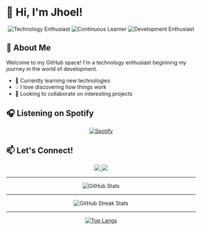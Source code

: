 # 👋 Hi, I'm Jhoel!

<div align="center">
  <img src="https://img.shields.io/static/v1?label=&message=Technology%20Enthusiast&color=blue" alt="Technology Enthusiast"/>
  <img src="https://img.shields.io/static/v1?label=&message=Continuous%20Learner&color=green" alt="Continuous Learner"/>
  <img src="https://img.shields.io/static/v1?label=&message=Development%20Enthusiast&color=orange" alt="Development Enthusiast"/>
</div>

## 💫 About Me

Welcome to my GitHub space! I'm a technology enthusiast beginning my journey in the world of development.

- 🌱 Currently learning new technologies
- 💡 I love discovering how things work
- 🤝 Looking to collaborate on interesting projects

## 🎧 Listening on Spotify

<div align="center">
  
[![Spotify](https://novatorem.vercel.app/api/spotify)](https://open.spotify.com/user/jhoelvillca)

</div>

## 📫 Let's Connect!

<div align="center">
  <a href="https://github.com/JhoelVillca">
    <img src="https://img.shields.io/badge/-GitHub-181717?style=for-the-badge&logo=github" />
  </a>
  <a href="mailto:jhoelmauriciobebe@gmail.com">
    <img src="https://img.shields.io/badge/-Email-EA4335?style=for-the-badge&logo=gmail&logoColor=white" />
  </a>
</div>

---

<div align="center">
  
![GitHub Stats](https://github-readme-stats-sigma-five.vercel.app/api?username=JhoelVillca&show_icons=true&theme=tokyonight)

</div>

---

<div align="center">
  <img src="https://github-readme-streak-stats.herokuapp.com/?user=JhoelVillca&theme=tokyonight" alt="GitHub Streak Stats"/>
</div>

---

<div align="center">
  
[![Top Langs](https://github-readme-stats.vercel.app/api/top-langs/?username=JhoelVillca&layout=compact&theme=tokyonight)](https://github.com/JhoelVillca)

</div>
